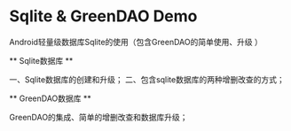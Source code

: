 # Sqlite & GreenDAO Demo
Android轻量级数据库Sqlite的使用（包含GreenDAO的简单使用、升级 ）

** Sqlite数据库 **

一、Sqlite数据库的创建和升级；
二、包含sqlite数据库的两种增删改查的方式；


** GreenDAO数据库 **

GreenDAO的集成、简单的增删改查和数据库升级；
